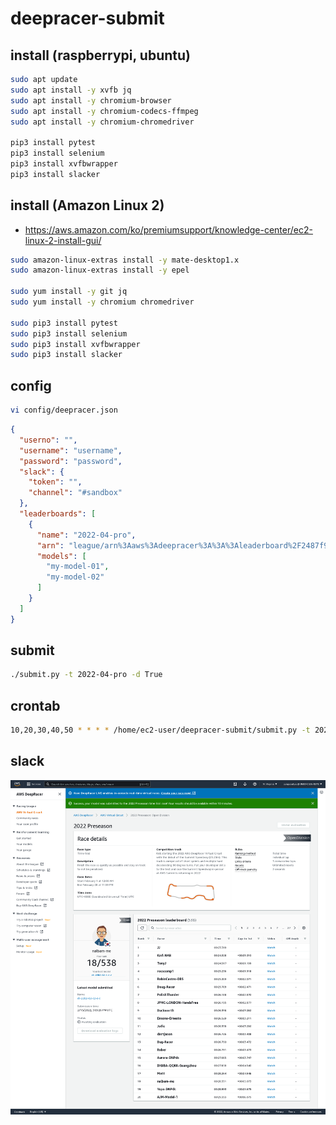 # deepracer-submit

## install (raspberrypi, ubuntu)

```bash
sudo apt update
sudo apt install -y xvfb jq
sudo apt install -y chromium-browser
sudo apt install -y chromium-codecs-ffmpeg
sudo apt install -y chromium-chromedriver

pip3 install pytest
pip3 install selenium
pip3 install xvfbwrapper
pip3 install slacker
```

## install (Amazon Linux 2)

* <https://aws.amazon.com/ko/premiumsupport/knowledge-center/ec2-linux-2-install-gui/>

```bash
sudo amazon-linux-extras install -y mate-desktop1.x
sudo amazon-linux-extras install -y epel

sudo yum install -y git jq
sudo yum install -y chromium chromedriver

sudo pip3 install pytest
sudo pip3 install selenium
sudo pip3 install xvfbwrapper
sudo pip3 install slacker
```

## config

```bash
vi config/deepracer.json
```

```json
{
  "userno": "",
  "username": "username",
  "password": "password",
  "slack": {
    "token": "",
    "channel": "#sandbox"
  },
  "leaderboards": [
    {
      "name": "2022-04-pro",
      "arn": "league/arn%3Aaws%3Adeepracer%3A%3A%3Aleaderboard%2F2487f90e-3cd5-48e0-a264-bb8a1742f54c",
      "models": [
        "my-model-01",
        "my-model-02"
      ]
    }
  ]
}
```

## submit

```bash
./submit.py -t 2022-04-pro -d True
```

## crontab

```bash
10,20,30,40,50 * * * * /home/ec2-user/deepracer-submit/submit.py -t 2022-04-pro > /tmp/submit.log 2>&1
```

## slack

![submit](./images/submit-tt.png)
